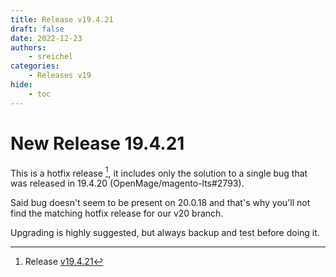 ```yaml
---
title: Release v19.4.21
draft: false
date: 2022-12-23
authors:
    - sreichel
categories:
    - Releases v19
hide:
    - toc
---
```


# New Release 19.4.21

This is a hotfix release [^1], it includes only the solution to a single bug that was released in 19.4.20 (OpenMage/magento-lts#2793).

<!-- more -->

Said bug doesn't seem to be present on 20.0.18 and that's why you'll not find the matching hotfix release for our v20 branch.

Upgrading is highly suggested, but always backup and test before doing it.

[^1]: Release [v19.4.21](https://github.com/OpenMage/magento-lts/releases/tag/v19.4.21)
